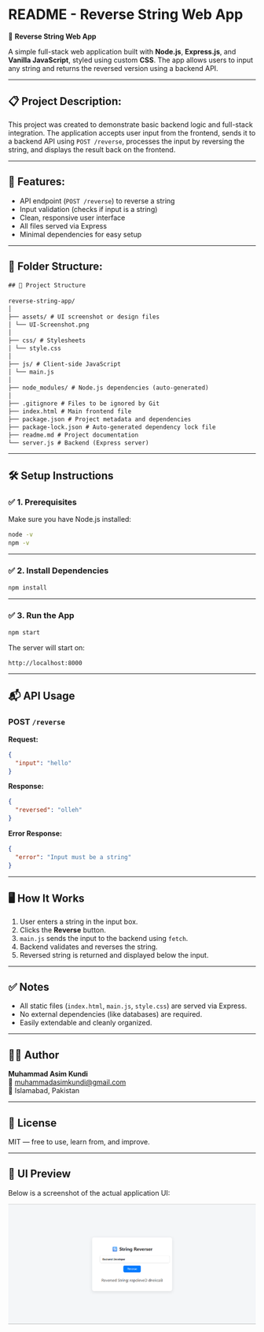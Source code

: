 # README - Reverse String Web App

🔄 **Reverse String Web App**

A simple full-stack web application built with **Node.js**, **Express.js**, and **Vanilla JavaScript**, styled using custom **CSS**. The app allows users to input any string and returns the reversed version using a backend API.

---

## 📋 Project Description:

This project was created to demonstrate basic backend logic and full-stack integration. The application accepts user input from the frontend, sends it to a backend API using `POST /reverse`, processes the input by reversing the string, and displays the result back on the frontend.

---

## 🚀 Features:

- API endpoint (`POST /reverse`) to reverse a string  
- Input validation (checks if input is a string)  
- Clean, responsive user interface  
- All files served via Express  
- Minimal dependencies for easy setup  

---

## 📁 Folder Structure:

```
## 📁 Project Structure

reverse-string-app/
│
├── assets/ # UI screenshot or design files
│ └── UI-Screenshot.png
│
├── css/ # Stylesheets
│ └── style.css
│
├── js/ # Client-side JavaScript
│ └── main.js
│
├── node_modules/ # Node.js dependencies (auto-generated)
│
├── .gitignore # Files to be ignored by Git
├── index.html # Main frontend file
├── package.json # Project metadata and dependencies
├── package-lock.json # Auto-generated dependency lock file
├── readme.md # Project documentation
└── server.js # Backend (Express server)
```

---

## 🛠️ Setup Instructions

### ✅ 1. Prerequisites  
Make sure you have Node.js installed:

```bash
node -v  
npm -v
```

---

### ✅ 2. Install Dependencies

```bash
npm install
```

---

### ✅ 3. Run the App

```bash
npm start
```

The server will start on:

```
http://localhost:8000
```

---

## 📬 API Usage

### POST `/reverse`

**Request:**
```json
{
  "input": "hello"
}
```

**Response:**
```json
{
  "reversed": "olleh"
}
```

**Error Response:**
```json
{
  "error": "Input must be a string"
}
```

---

## 🖥️ How It Works

1. User enters a string in the input box.  
2. Clicks the **Reverse** button.  
3. `main.js` sends the input to the backend using `fetch`.  
4. Backend validates and reverses the string.  
5. Reversed string is returned and displayed below the input.

---

## ✅ Notes

- All static files (`index.html`, `main.js`, `style.css`) are served via Express.  
- No external dependencies (like databases) are required.  
- Easily extendable and cleanly organized.  

---

## 👨‍💻 Author

**Muhammad Asim Kundi**  
📧 muhammadasimkundi@gmail.com  
📍 Islamabad, Pakistan  

---

## 📄 License

MIT — free to use, learn from, and improve.

---

## 📸 UI Preview

Below is a screenshot of the actual application UI:

![String Reverser Screenshot](assets/UI-Screenshot.png)
